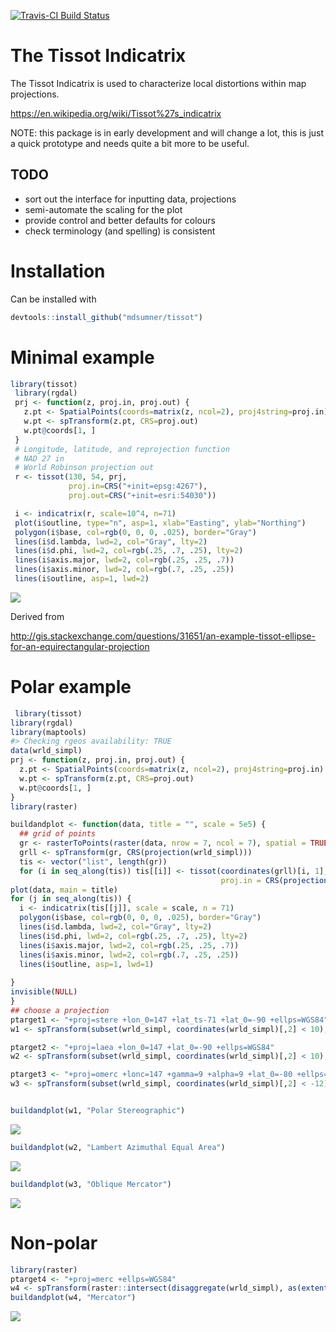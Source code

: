 [![Travis-CI Build Status](https://travis-ci.org/mdsumner/tissot.svg?branch=master)](https://travis-ci.org/mdsumner/tissot)

<!-- README.md is generated from README.Rmd. Please edit that file -->
The Tissot Indicatrix
=====================

The Tissot Indicatrix is used to characterize local distortions within map projections.

<https://en.wikipedia.org/wiki/Tissot%27s_indicatrix>

NOTE: this package is in early development and will change a lot, this is just a quick prototype and needs quite a bit more to be useful.

TODO
----

-   sort out the interface for inputting data, projections
-   semi-automate the scaling for the plot
-   provide control and better defaults for colours
-   check terminology (and spelling) is consistent

Installation
============

Can be installed with

``` r
devtools::install_github("mdsumner/tissot")
```

Minimal example
===============

``` r
library(tissot)
 library(rgdal)
 prj <- function(z, proj.in, proj.out) {
   z.pt <- SpatialPoints(coords=matrix(z, ncol=2), proj4string=proj.in)
   w.pt <- spTransform(z.pt, CRS=proj.out)
   w.pt@coords[1, ]
 }
 # Longitude, latitude, and reprojection function
 # NAD 27 in
 # World Robinson projection out
 r <- tissot(130, 54, prj,
             proj.in=CRS("+init=epsg:4267"),
             proj.out=CRS("+init=esri:54030"))

 i <- indicatrix(r, scale=10^4, n=71)
 plot(i$outline, type="n", asp=1, xlab="Easting", ylab="Northing")
 polygon(i$base, col=rgb(0, 0, 0, .025), border="Gray")
 lines(i$d.lambda, lwd=2, col="Gray", lty=2)
 lines(i$d.phi, lwd=2, col=rgb(.25, .7, .25), lty=2)
 lines(i$axis.major, lwd=2, col=rgb(.25, .25, .7))
 lines(i$axis.minor, lwd=2, col=rgb(.7, .25, .25))
 lines(i$outline, asp=1, lwd=2)
```

![](readmefigs/README-unnamed-chunk-3-1.png)

Derived from

<http://gis.stackexchange.com/questions/31651/an-example-tissot-ellipse-for-an-equirectangular-projection>

Polar example
=============

``` r
 library(tissot)
library(rgdal)
library(maptools)
#> Checking rgeos availability: TRUE
data(wrld_simpl)
prj <- function(z, proj.in, proj.out) {
  z.pt <- SpatialPoints(coords=matrix(z, ncol=2), proj4string=proj.in)
  w.pt <- spTransform(z.pt, CRS=proj.out)
  w.pt@coords[1, ]
}
library(raster)

buildandplot <- function(data, title = "", scale = 5e5) {
  ## grid of points
  gr <- rasterToPoints(raster(data, nrow = 7, ncol = 7), spatial = TRUE)
  grll <- spTransform(gr, CRS(projection(wrld_simpl)))
  tis <- vector("list", length(gr))
  for (i in seq_along(tis)) tis[[i]] <- tissot(coordinates(grll)[i, 1], coordinates(grll)[i, 2], prj,  
                                               proj.in = CRS(projection(wrld_simpl)), proj.out = projection(data))
plot(data, main = title)
for (j in seq_along(tis)) {
  i <- indicatrix(tis[[j]], scale = scale, n = 71)
  polygon(i$base, col=rgb(0, 0, 0, .025), border="Gray")
  lines(i$d.lambda, lwd=2, col="Gray", lty=2)
  lines(i$d.phi, lwd=2, col=rgb(.25, .7, .25), lty=2)
  lines(i$axis.major, lwd=2, col=rgb(.25, .25, .7))
  lines(i$axis.minor, lwd=2, col=rgb(.7, .25, .25))
  lines(i$outline, asp=1, lwd=1)
  
}
invisible(NULL)
}
## choose a projection
ptarget1 <- "+proj=stere +lon_0=147 +lat_ts-71 +lat_0=-90 +ellps=WGS84"
w1 <- spTransform(subset(wrld_simpl, coordinates(wrld_simpl)[,2] < 10), CRS(ptarget1))

ptarget2 <- "+proj=laea +lon_0=147 +lat_0=-90 +ellps=WGS84"
w2 <- spTransform(subset(wrld_simpl, coordinates(wrld_simpl)[,2] < 10), CRS(ptarget2))

ptarget3 <- "+proj=omerc +lonc=147 +gamma=9 +alpha=9 +lat_0=-80 +ellps=WGS84"
w3 <- spTransform(subset(wrld_simpl, coordinates(wrld_simpl)[,2] < -12), CRS(ptarget3), scale = 3e5)


buildandplot(w1, "Polar Stereographic")
```

![](readmefigs/README-unnamed-chunk-4-1.png)

``` r
buildandplot(w2, "Lambert Azimuthal Equal Area")
```

![](readmefigs/README-unnamed-chunk-4-2.png)

``` r
buildandplot(w3, "Oblique Mercator")
```

![](readmefigs/README-unnamed-chunk-4-3.png)

Non-polar
=========

``` r
library(raster)
ptarget4 <- "+proj=merc +ellps=WGS84"
w4 <- spTransform(raster::intersect(disaggregate(wrld_simpl), as(extent(-180, 180, -85, 90), "SpatialPolygons")), ptarget4)
buildandplot(w4, "Mercator")
```

![](readmefigs/README-unnamed-chunk-5-1.png)
